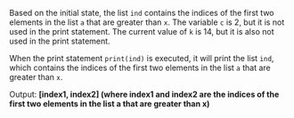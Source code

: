 Based on the initial state, the list `ind` contains the indices of the first two elements in the list `a` that are greater than `x`. The variable `c` is 2, but it is not used in the print statement. The current value of `k` is 14, but it is also not used in the print statement.

When the print statement `print(ind)` is executed, it will print the list `ind`, which contains the indices of the first two elements in the list `a` that are greater than `x`.

Output: **[index1, index2] (where index1 and index2 are the indices of the first two elements in the list a that are greater than x)**